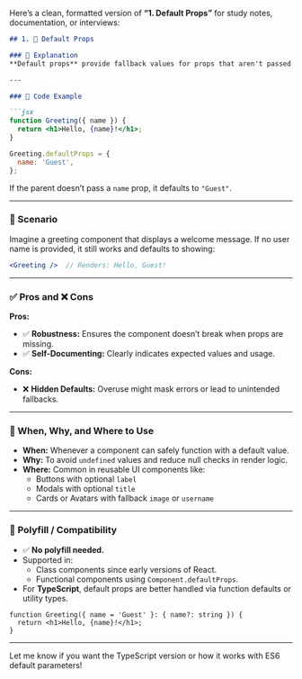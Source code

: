 Here’s a clean, formatted version of **“1. Default Props”** for study notes, documentation, or interviews:

```markdown
## 1. 🧩 Default Props

### 🧠 Explanation
**Default props** provide fallback values for props that aren't passed by the parent component. This ensures the component can render safely and meaningfully even if some data is missing.

---

### 🧪 Code Example

```jsx
function Greeting({ name }) {
  return <h1>Hello, {name}!</h1>;
}

Greeting.defaultProps = {
  name: 'Guest',
};
```

If the parent doesn’t pass a `name` prop, it defaults to `"Guest"`.

---

### 📖 Scenario

Imagine a greeting component that displays a welcome message. If no user name is provided, it still works and defaults to showing:

```jsx
<Greeting />  // Renders: Hello, Guest!
```

---

### ✅ Pros and ❌ Cons

**Pros:**
- ✅ **Robustness:** Ensures the component doesn’t break when props are missing.
- ✅ **Self-Documenting:** Clearly indicates expected values and usage.

**Cons:**
- ❌ **Hidden Defaults:** Overuse might mask errors or lead to unintended fallbacks.

---

### 📌 When, Why, and Where to Use

- **When:** Whenever a component can safely function with a default value.
- **Why:** To avoid `undefined` values and reduce null checks in render logic.
- **Where:** Common in reusable UI components like:
  - Buttons with optional `label`
  - Modals with optional `title`
  - Cards or Avatars with fallback `image` or `username`

---

### 🧯 Polyfill / Compatibility

- ✅ **No polyfill needed.**
- Supported in:
  - Class components since early versions of React.
  - Functional components using `Component.defaultProps`.
- For **TypeScript**, default props are better handled via function defaults or utility types.

```tsx
function Greeting({ name = 'Guest' }: { name?: string }) {
  return <h1>Hello, {name}!</h1>;
}
```

---

Let me know if you want the TypeScript version or how it works with ES6 default parameters!
```